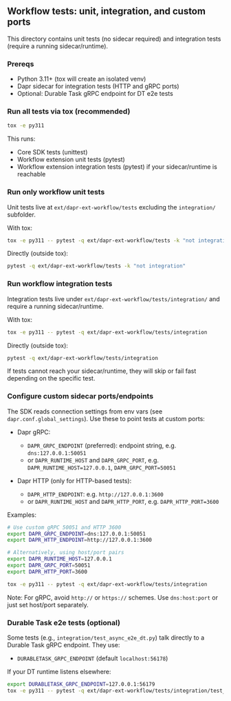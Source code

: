 ## Workflow tests: unit, integration, and custom ports

This directory contains unit tests (no sidecar required) and integration tests (require a running sidecar/runtime).

### Prereqs

- Python 3.11+ (tox will create an isolated venv)
- Dapr sidecar for integration tests (HTTP and gRPC ports)
- Optional: Durable Task gRPC endpoint for DT e2e tests

### Run all tests via tox (recommended)

```bash
tox -e py311
```

This runs:
- Core SDK tests (unittest)
- Workflow extension unit tests (pytest)
- Workflow extension integration tests (pytest) if your sidecar/runtime is reachable

### Run only workflow unit tests

Unit tests live at `ext/dapr-ext-workflow/tests` excluding the `integration/` subfolder.

With tox:
```bash
tox -e py311 -- pytest -q ext/dapr-ext-workflow/tests -k "not integration"
```

Directly (outside tox):
```bash
pytest -q ext/dapr-ext-workflow/tests -k "not integration"
```

### Run workflow integration tests

Integration tests live under `ext/dapr-ext-workflow/tests/integration/` and require a running sidecar/runtime.

With tox:
```bash
tox -e py311 -- pytest -q ext/dapr-ext-workflow/tests/integration
```

Directly (outside tox):
```bash
pytest -q ext/dapr-ext-workflow/tests/integration
```

If tests cannot reach your sidecar/runtime, they will skip or fail fast depending on the specific test.

### Configure custom sidecar ports/endpoints

The SDK reads connection settings from env vars (see `dapr.conf.global_settings`). Use these to point tests at custom ports:

- Dapr gRPC:
  - `DAPR_GRPC_ENDPOINT` (preferred): endpoint string, e.g. `dns:127.0.0.1:50051`
  - or `DAPR_RUNTIME_HOST` and `DAPR_GRPC_PORT`, e.g. `DAPR_RUNTIME_HOST=127.0.0.1`, `DAPR_GRPC_PORT=50051`

- Dapr HTTP (only for HTTP-based tests):
  - `DAPR_HTTP_ENDPOINT`: e.g. `http://127.0.0.1:3600`
  - or `DAPR_RUNTIME_HOST` and `DAPR_HTTP_PORT`, e.g. `DAPR_HTTP_PORT=3600`

Examples:
```bash
# Use custom gRPC 50051 and HTTP 3600
export DAPR_GRPC_ENDPOINT=dns:127.0.0.1:50051
export DAPR_HTTP_ENDPOINT=http://127.0.0.1:3600

# Alternatively, using host/port pairs
export DAPR_RUNTIME_HOST=127.0.0.1
export DAPR_GRPC_PORT=50051
export DAPR_HTTP_PORT=3600

tox -e py311 -- pytest -q ext/dapr-ext-workflow/tests/integration
```

Note: For gRPC, avoid `http://` or `https://` schemes. Use `dns:host:port` or just set host/port separately.

### Durable Task e2e tests (optional)

Some tests (e.g., `integration/test_async_e2e_dt.py`) talk directly to a Durable Task gRPC endpoint. They use:

- `DURABLETASK_GRPC_ENDPOINT` (default `localhost:56178`)

If your DT runtime listens elsewhere:
```bash
export DURABLETASK_GRPC_ENDPOINT=127.0.0.1:56179
tox -e py311 -- pytest -q ext/dapr-ext-workflow/tests/integration/test_async_e2e_dt.py
```





